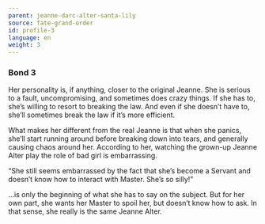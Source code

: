 ```yaml
---
parent: jeanne-darc-alter-santa-lily
source: fate-grand-order
id: profile-3
language: en
weight: 3
---
```


### Bond 3

Her personality is, if anything, closer to the original Jeanne.
She is serious to a fault, uncompromising, and sometimes does crazy things. If she has to, she’s willing to resort to breaking the law. And even if she doesn’t have to, she’ll sometimes break the law if it’s more efficient.

What makes her different from the real Jeanne is that when she panics, she’ll start running around before breaking down into tears, and generally causing chaos around her. According to her, watching the grown-up Jeanne Alter play the role of bad girl is embarrassing.

“She still seems embarrassed by the fact that she’s become a Servant and doesn’t know how to interact with Master. She’s so silly!”

…is only the beginning of what she has to say on the subject.
But for her own part, she wants her Master to spoil her, but doesn’t know how to ask. In that sense, she really is the same Jeanne Alter.

